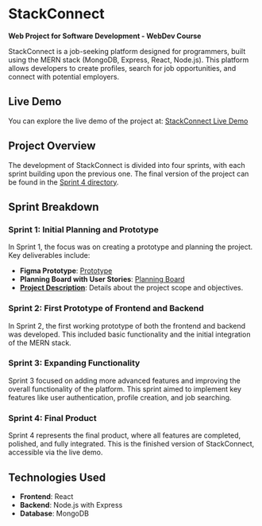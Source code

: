 # StackConnect

**Web Project for Software Development - WebDev Course**

StackConnect is a job-seeking platform designed for programmers, built using the MERN stack (MongoDB, Express, React, Node.js). This platform allows developers to create profiles, search for job opportunities, and connect with potential employers.

## Live Demo

You can explore the live demo of the project at: [StackConnect Live Demo](https://stackconnect.onrender.com/)

## Project Overview

The development of StackConnect is divided into four sprints, with each sprint building upon the previous one. The final version of the project can be found in the [Sprint 4 directory](https://github.com/Group-6-Software-Development/StackConnect/tree/main/Sprint_4).

## Sprint Breakdown

### Sprint 1: Initial Planning and Prototype

In Sprint 1, the focus was on creating a prototype and planning the project. Key deliverables include:

- **Figma Prototype**: [Prototype](https://www.figma.com/file/nnLR06xHkc55GWK0I9Ewpi/Prototype?type=design&mode=design&t=7Dy1KKaualFxamUd-0)
- **Planning Board with User Stories**: [Planning Board](https://www.figma.com/file/gayB96FxlTERXkDVhJSLqE/Planning?type=design&node-id=0-1&mode=design&t=YbbHaPe4ouuoykWs-0)
- **[Project Description](./Project_Description.md)**: Details about the project scope and objectives.

### Sprint 2: First Prototype of Frontend and Backend

In Sprint 2, the first working prototype of both the frontend and backend was developed. This included basic functionality and the initial integration of the MERN stack.

### Sprint 3: Expanding Functionality

Sprint 3 focused on adding more advanced features and improving the overall functionality of the platform. This sprint aimed to implement key features like user authentication, profile creation, and job searching.

### Sprint 4: Final Product

Sprint 4 represents the final product, where all features are completed, polished, and fully integrated. This is the finished version of StackConnect, accessible via the live demo.

## Technologies Used

- **Frontend**: React
- **Backend**: Node.js with Express
- **Database**: MongoDB
